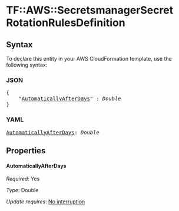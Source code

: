 # TF::AWS::SecretsmanagerSecret RotationRulesDefinition

## Syntax

To declare this entity in your AWS CloudFormation template, use the following syntax:

### JSON

<pre>
{
    "<a href="#automaticallyafterdays" title="AutomaticallyAfterDays">AutomaticallyAfterDays</a>" : <i>Double</i>
}
</pre>

### YAML

<pre>
<a href="#automaticallyafterdays" title="AutomaticallyAfterDays">AutomaticallyAfterDays</a>: <i>Double</i>
</pre>

## Properties

#### AutomaticallyAfterDays

_Required_: Yes

_Type_: Double

_Update requires_: [No interruption](https://docs.aws.amazon.com/AWSCloudFormation/latest/UserGuide/using-cfn-updating-stacks-update-behaviors.html#update-no-interrupt)

